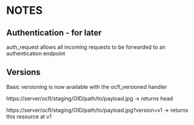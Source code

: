 # NOTES

## Authentication - for later

auth_request allows all incoming requests to be forwarded to an authentication endpoint



## Versions

Basic versioning is now available with the ocfl_versioned handler

https://server/ocfl/staging/OID/path/to/payload.jpg -> returns head

https://server/ocfl/staging/OID/path/to/payload.jpg?version=v1 -> returns this resource at v1

